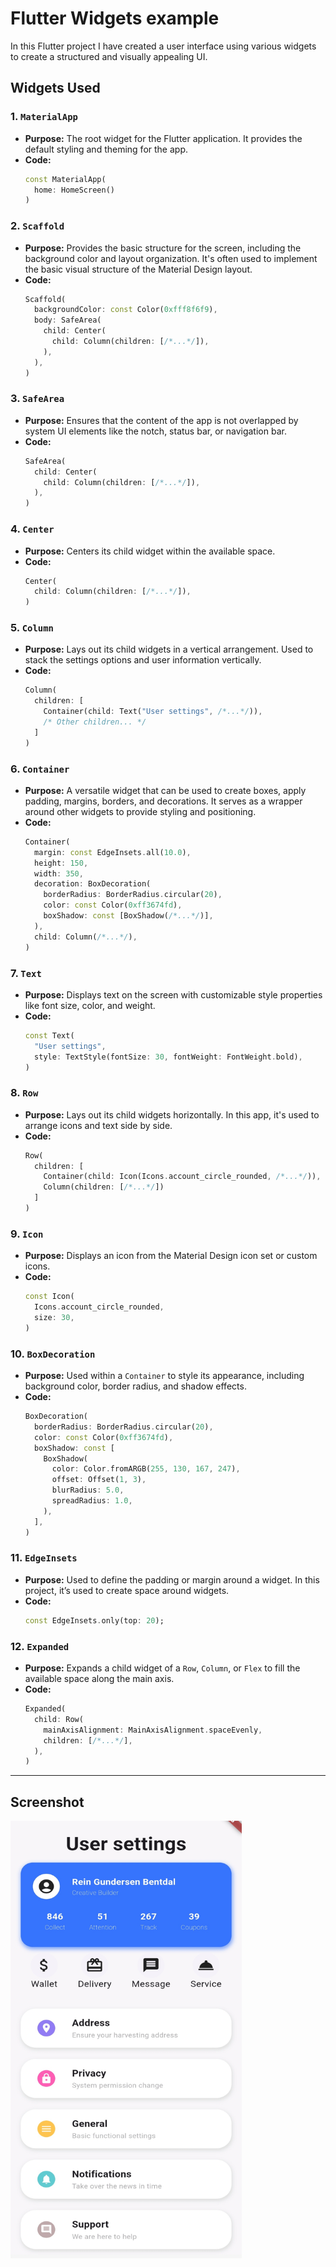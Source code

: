 # Flutter Widgets example

In this Flutter project I have created a user interface using various widgets to create a structured and visually appealing UI.

## Widgets Used

### 1. `MaterialApp`
   - **Purpose:** The root widget for the Flutter application. It provides the default styling and theming for the app.
   - **Code:**
     ```dart
     const MaterialApp(
       home: HomeScreen()
     )
     ```

### 2. `Scaffold`
   - **Purpose:** Provides the basic structure for the screen, including the background color and layout organization. It's often used to implement the basic visual structure of the Material Design layout.
   - **Code:**
     ```dart
     Scaffold(
       backgroundColor: const Color(0xfff8f6f9),
       body: SafeArea(
         child: Center(
           child: Column(children: [/*...*/]),
         ),
       ),
     )
     ```

### 3. `SafeArea`
   - **Purpose:** Ensures that the content of the app is not overlapped by system UI elements like the notch, status bar, or navigation bar.
   - **Code:**
     ```dart
     SafeArea(
       child: Center(
         child: Column(children: [/*...*/]),
       ),
     )
     ```

### 4. `Center`
   - **Purpose:** Centers its child widget within the available space.
   - **Code:**
     ```dart
     Center(
       child: Column(children: [/*...*/]),
     )
     ```

### 5. `Column`
   - **Purpose:** Lays out its child widgets in a vertical arrangement. Used to stack the settings options and user information vertically.
   - **Code:**
     ```dart
     Column(
       children: [
         Container(child: Text("User settings", /*...*/)),
         /* Other children... */
       ]
     )
     ```

### 6. `Container`
   - **Purpose:** A versatile widget that can be used to create boxes, apply padding, margins, borders, and decorations. It serves as a wrapper around other widgets to provide styling and positioning.
   - **Code:**
     ```dart
     Container(
       margin: const EdgeInsets.all(10.0),
       height: 150,
       width: 350,
       decoration: BoxDecoration(
         borderRadius: BorderRadius.circular(20),
         color: const Color(0xff3674fd),
         boxShadow: const [BoxShadow(/*...*/)],
       ),
       child: Column(/*...*/),
     )
     ```

### 7. `Text`
   - **Purpose:** Displays text on the screen with customizable style properties like font size, color, and weight.
   - **Code:**
     ```dart
     const Text(
       "User settings",
       style: TextStyle(fontSize: 30, fontWeight: FontWeight.bold),
     )
     ```

### 8. `Row`
   - **Purpose:** Lays out its child widgets horizontally. In this app, it's used to arrange icons and text side by side.
   - **Code:**
     ```dart
     Row(
       children: [
         Container(child: Icon(Icons.account_circle_rounded, /*...*/)),
         Column(children: [/*...*/])
       ]
     )
     ```

### 9. `Icon`
   - **Purpose:** Displays an icon from the Material Design icon set or custom icons.
   - **Code:**
     ```dart
     const Icon(
       Icons.account_circle_rounded,
       size: 30,
     )
     ```

### 10. `BoxDecoration`
   - **Purpose:** Used within a `Container` to style its appearance, including background color, border radius, and shadow effects.
   - **Code:**
     ```dart
     BoxDecoration(
       borderRadius: BorderRadius.circular(20),
       color: const Color(0xff3674fd),
       boxShadow: const [
         BoxShadow(
           color: Color.fromARGB(255, 130, 167, 247),
           offset: Offset(1, 3),
           blurRadius: 5.0,
           spreadRadius: 1.0,
         ),
       ],
     )
     ```

### 11. `EdgeInsets`
   - **Purpose:** Used to define the padding or margin around a widget. In this project, it’s used to create space around widgets.
   - **Code:**
     ```dart
     const EdgeInsets.only(top: 20);
     ```

### 12. `Expanded`
   - **Purpose:** Expands a child widget of a `Row`, `Column`, or `Flex` to fill the available space along the main axis.
   - **Code:**
     ```dart
     Expanded(
       child: Row(
         mainAxisAlignment: MainAxisAlignment.spaceEvenly,
         children: [/*...*/],
       ),
     )
     ```

---

## Screenshot 

<img src="assignment10 ui.jpg" width="370" height="700">
